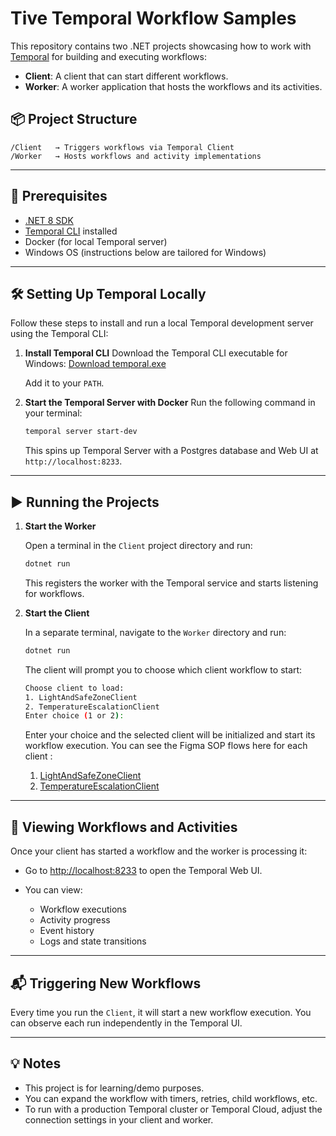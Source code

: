 # Tive Temporal Workflow Samples

This repository contains two .NET projects showcasing how to work with [Temporal](https://temporal.io/) for building and executing workflows:

* **Client**: A client that can start different workflows.
* **Worker**: A worker application that hosts the workflows and its activities.

## 📦 Project Structure

```
/Client   → Triggers workflows via Temporal Client
/Worker   → Hosts workflows and activity implementations
```

---

## 🚀 Prerequisites

* [.NET 8 SDK](https://dotnet.microsoft.com/en-us/download)
* [Temporal CLI](https://docs.temporal.io/cli/tctl) installed
* Docker (for local Temporal server)
* Windows OS (instructions below are tailored for Windows)

---

## 🛠️ Setting Up Temporal Locally

Follow these steps to install and run a local Temporal development server using the Temporal CLI:

1. **Install Temporal CLI**
   Download the Temporal CLI executable for Windows:
   [Download temporal.exe](https://github.com/temporalio/cli/releases)

   Add it to your `PATH`.

2. **Start the Temporal Server with Docker**
   Run the following command in your terminal:

   ```bash
   temporal server start-dev
   ```

   This spins up Temporal Server with a Postgres database and Web UI at `http://localhost:8233`.

---

## ▶️ Running the Projects

1. **Start the Worker**

   Open a terminal in the `Client` project directory and run:

   ```bash
   dotnet run
   ```

   This registers the worker with the Temporal service and starts listening for workflows.

2. **Start the Client**

   In a separate terminal, navigate to the `Worker` directory and run:

   ```bash
   dotnet run
   ```

   The client will prompt you to choose which client workflow to start:

   ```bash
   Choose client to load:
   1. LightAndSafeZoneClient
   2. TemperatureEscalationClient
   Enter choice (1 or 2):
      ```
   Enter your choice and the selected client will be initialized and start its workflow execution.
   You can see the Figma SOP flows here for each client :
   
   1. [LightAndSafeZoneClient](https://www.figma.com/board/aqefrxJU5ce5Z0T64KEOOs/Sample-Workflow?node-id=110-190&p=f&t=KyJNkdyHDm300edM-0)
   2. [TemperatureEscalationClient](https://www.figma.com/board/aqefrxJU5ce5Z0T64KEOOs/Sample-Workflow?node-id=60-397&t=KyJNkdyHDm300edM-0)



---

## 👀 Viewing Workflows and Activities

Once your client has started a workflow and the worker is processing it:

* Go to [http://localhost:8233](http://localhost:8233) to open the Temporal Web UI.
* You can view:

  * Workflow executions
  * Activity progress
  * Event history
  * Logs and state transitions

---

## 📬 Triggering New Workflows

Every time you run the `Client`, it will start a new workflow execution. You can observe each run independently in the Temporal UI.

---

## 💡 Notes

* This project is for learning/demo purposes.
* You can expand the workflow with timers, retries, child workflows, etc.
* To run with a production Temporal cluster or Temporal Cloud, adjust the connection settings in your client and worker.
